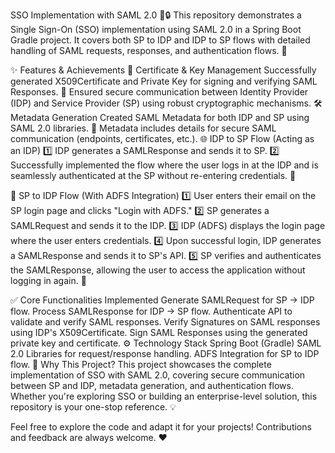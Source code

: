 SSO Implementation with SAML 2.0 🚀🔒
This repository demonstrates a Single Sign-On (SSO) implementation using SAML 2.0 in a Spring Boot Gradle project. It covers both SP to IDP and IDP to SP flows with detailed handling of SAML requests, responses, and authentication flows. 🎉

✨ Features & Achievements
🔑 Certificate & Key Management
Successfully generated X509Certificate and Private Key for signing and verifying SAML Responses. 🔐
Ensured secure communication between Identity Provider (IDP) and Service Provider (SP) using robust cryptographic mechanisms.
🛠️ Metadata Generation
Created SAML Metadata for both IDP and SP using SAML 2.0 libraries. 📜
Metadata includes details for secure SAML communication (endpoints, certificates, etc.).
🌐 IDP to SP Flow (Acting as an IDP)
1️⃣ IDP generates a SAMLResponse and sends it to SP.
2️⃣ Successfully implemented the flow where the user logs in at the IDP and is seamlessly authenticated at the SP without re-entering credentials. 🔁

🔄 SP to IDP Flow (With ADFS Integration)
1️⃣ User enters their email on the SP login page and clicks "Login with ADFS."
2️⃣ SP generates a SAMLRequest and sends it to the IDP.
3️⃣ IDP (ADFS) displays the login page where the user enters credentials.
4️⃣ Upon successful login, IDP generates a SAMLResponse and sends it to SP's API.
5️⃣ SP verifies and authenticates the SAMLResponse, allowing the user to access the application without logging in again. 🚀

✅ Core Functionalities Implemented
Generate SAMLRequest for SP → IDP flow.
Process SAMLResponse for IDP → SP flow.
Authenticate API to validate and verify SAML responses.
Verify Signatures on SAML responses using IDP's X509Certificate.
Sign SAML Responses using the generated private key and certificate.
⚙️ Technology Stack
Spring Boot (Gradle)
SAML 2.0 Libraries for request/response handling.
ADFS Integration for SP to IDP flow.
🤩 Why This Project?
This project showcases the complete implementation of SSO with SAML 2.0, covering secure communication between SP and IDP, metadata generation, and authentication flows. Whether you're exploring SSO or building an enterprise-level solution, this repository is your one-stop reference. 💡

Feel free to explore the code and adapt it for your projects! Contributions and feedback are always welcome. ❤️
